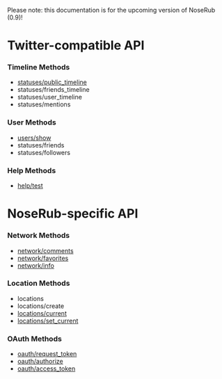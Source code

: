 Please note: this documentation is for the upcoming version of NoseRub (0.9)!

# Twitter-compatible API #

### Timeline Methods ###
  * [statuses/public\_timeline](http://code.google.com/p/noserub/wiki/StatusesPublicTimeline)
  * statuses/friends\_timeline
  * statuses/user\_timeline
  * statuses/mentions

### User Methods ###
  * [users/show](http://code.google.com/p/noserub/wiki/UsersShow)
  * statuses/friends
  * statuses/followers

### Help Methods ###
  * [help/test](http://code.google.com/p/noserub/wiki/HelpTest)

# NoseRub-specific API #

### Network Methods ###
  * [network/comments](http://code.google.com/p/noserub/wiki/NetworkComments)
  * [network/favorites](http://code.google.com/p/noserub/wiki/NetworkFavorites)
  * [network/info](http://code.google.com/p/noserub/wiki/NetworkInfo)

### Location Methods ###
  * locations
  * locations/create
  * [locations/current](http://code.google.com/p/noserub/wiki/LocationsCurrent)
  * [locations/set\_current](http://code.google.com/p/noserub/wiki/LocationsSetCurrent)

### OAuth Methods ###
  * [oauth/request\_token](http://code.google.com/p/noserub/wiki/OauthRequestToken)
  * [oauth/authorize](http://code.google.com/p/noserub/wiki/OauthAuthorize)
  * [oauth/access\_token](http://code.google.com/p/noserub/wiki/OauthAccessToken)